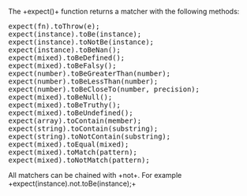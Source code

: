 The +expect()+ function returns a matcher with the following methods:

<pre>
expect(fn).toThrow(e);
expect(instance).toBe(instance);
expect(instance).toNotBe(instance);
expect(instance).toBeNan();
expect(mixed).toBeDefined();
expect(mixed).toBeFalsy();
expect(number).toBeGreaterThan(number);
expect(number).toBeLessThan(number);
expect(number).toBeCloseTo(number, precision);
expect(mixed).toBeNull();
expect(mixed).toBeTruthy();
expect(mixed).toBeUndefined();
expect(array).toContain(member);
expect(string).toContain(substring);
expect(string).toNotContain(substring);
expect(mixed).toEqual(mixed);
expect(mixed).toMatch(pattern);
expect(mixed).toNotMatch(pattern);
</pre>

All matchers can be chained with +not+. For example +expect(instance).not.toBe(instance);+